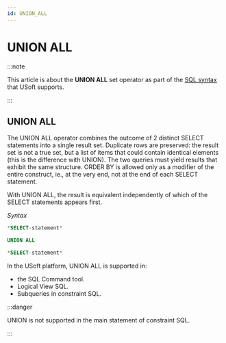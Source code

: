 ```yaml
---
id: UNION_ALL
---
```


# UNION ALL




:::note

This article is about the **UNION ALL** set operator as part of the [SQL syntax](/Modeller_and_Rules_Engine/SQL_syntax) that USoft supports.

:::

## **UNION ALL**

The UNION ALL operator combines the outcome of 2 distinct SELECT statements into a single result set. Duplicate rows are preserved: the result set is not a true set, but a list of items that could contain identical elements (this is the difference with UNION). The two queries must yield results that exhibit the same structure. ORDER BY is allowed only as a modifier of the entire construct, ie., at the very end, not at the end of each SELECT statement.

With UNION ALL, the result is equivalent independently of which of the SELECT statements appears first.

*Syntax*

```sql
*SELECT-statement*

UNION ALL

*SELECT-statement*
```

In the USoft platform, UNION ALL is supported in:

- the SQL Command tool.
- Logical View SQL.
- Subqueries in constraint SQL.


:::danger

UNION is not supported in the main statement of constraint SQL.

:::
